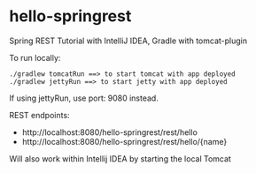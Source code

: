 # hello-springrest

Spring REST Tutorial with IntelliJ IDEA, Gradle with tomcat-plugin

To run locally:

    ./gradlew tomcatRun ==> to start tomcat with app deployed
    ./gradlew jettyRun ==> to start jetty with app deployed

If using jettyRun, use port: 9080 instead.

REST endpoints:

* http://localhost:8080/hello-springrest/rest/hello
* http://localhost:8080/hello-springrest/rest/hello/{name}

Will also work within Intellij IDEA by starting the local Tomcat